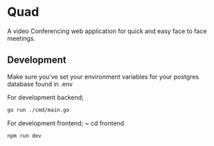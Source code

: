 # Quad
A video Conferencing web application for quick and easy face to face meetings.

## Development

Make sure you've set your environment variables for your postgres database found in .env

For development backend;

```sh
go run ./cmd/main.go
```

For development frontend;
~ cd frontend

```sh
npm run dev
```

